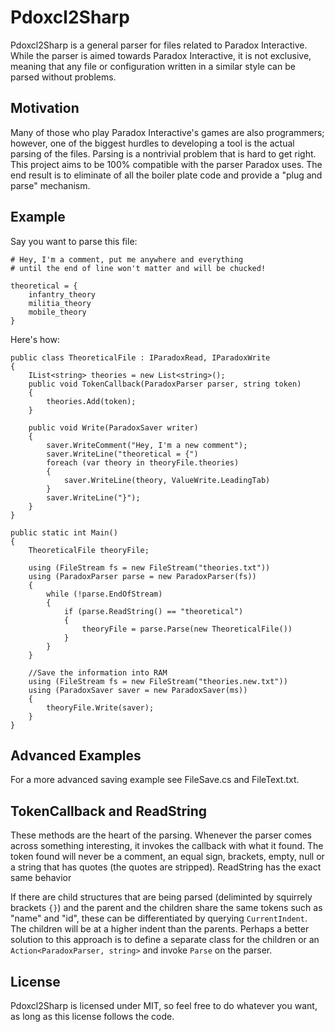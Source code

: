 # Pdoxcl2Sharp

Pdoxcl2Sharp is a general parser for files related to Paradox Interactive.
While the parser is aimed towards Paradox Interactive, it is not exclusive,
meaning that any file or configuration written in a similar style can be parsed
without problems.

## Motivation

Many of those who play Paradox Interactive's games are also programmers;
however, one of the biggest hurdles to developing a tool is the actual parsing
of the files.  Parsing is a nontrivial problem that is hard to get right.  This
project aims to be 100% compatible with the parser Paradox uses.  The end
result is to eliminate of all the boiler plate code and provide a "plug and
parse" mechanism.

## Example

Say you want to parse this file:

	# Hey, I'm a comment, put me anywhere and everything 
	# until the end of line won't matter and will be chucked! 

	theoretical = {
		infantry_theory
		militia_theory
		mobile_theory
	}
	

Here's how:

	public class TheoreticalFile : IParadoxRead, IParadoxWrite
	{
		IList<string> theories = new List<string>();
		public void TokenCallback(ParadoxParser parser, string token)
		{
            theories.Add(token);
		}

        public void Write(ParadoxSaver writer)
        {
            saver.WriteComment("Hey, I'm a new comment");
            saver.WriteLine("theoretical = {")
            foreach (var theory in theoryFile.theories)
            {
                saver.WriteLine(theory, ValueWrite.LeadingTab)
            }
            saver.WriteLine("}");
        }
	}

	public static int Main()
	{
		TheoreticalFile theoryFile;

		using (FileStream fs = new FileStream("theories.txt"))
		using (ParadoxParser parse = new ParadoxParser(fs))
		{
			while (!parse.EndOfStream)
			{
				if (parse.ReadString() == "theoretical")
				{
					theoryFile = parse.Parse(new TheoreticalFile())
				}
			}
		}

		//Save the information into RAM
		using (FileStream fs = new FileStream("theories.new.txt"))
        using (ParadoxSaver saver = new ParadoxSaver(ms))
        {
            theoryFile.Write(saver);
        }
	}

## Advanced Examples

For a more advanced saving example see FileSave.cs and FileText.txt. 

## TokenCallback and ReadString

These methods are the heart of the parsing.  Whenever the parser comes across
something interesting, it invokes the callback with what it found.  The token
found will never be a comment, an equal sign, brackets, empty, null or a string
that has quotes (the quotes are stripped).  ReadString has the exact same
behavior

If there are child structures that are being parsed (deliminted by squirrely
brackets `{}`) and the parent and the children share the same tokens such as
"name" and "id", these can be differentiated by querying `CurrentIndent`.  The
children will be at a higher indent than the parents.  Perhaps a better
solution to this approach is to define a separate class for the children or an
`Action<ParadoxParser, string>` and invoke `Parse` on the parser.
	
## License

Pdoxcl2Sharp is licensed under MIT, so feel free to do whatever you want, as
long as this license follows the code.
